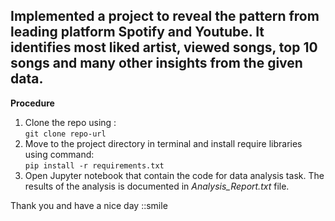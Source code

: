 ## Implemented a project to reveal the pattern from leading platform Spotify and Youtube. It identifies most liked artist, viewed songs, top 10 songs and many other insights from the given data.

**Procedure**
1. Clone the repo using :<br>
`git clone repo-url`
2. Move to the project directory in terminal and install require libraries using command:<br>
`pip install -r requirements.txt`
3. Open Jupyter notebook that contain the code for data analysis task. The results of the analysis is documented in *Analysis_Report.txt* file.

Thank you and have a nice day ::smile